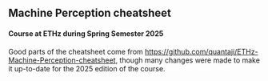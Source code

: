 ## Machine Perception cheatsheet

#### Course at ETHz during Spring Semester 2025

Good parts of the cheatsheet come from https://github.com/quantaji/ETHz-Machine-Perception-cheatsheet, though many changes were made to make it up-to-date for the 2025 edition of the course.
